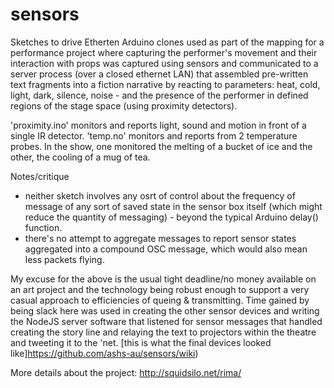 # sensors

Sketches to drive Etherten Arduino clones used as part of the mapping for a performance project where capturing the performer's movement and their interaction with props was captured using sensors and communicated to a server process (over a closed ethernet LAN) that assembled pre-written text fragments into a fiction narrative by reacting to parameters: heat, cold, light, dark, silence, noise - and the presence of the performer in defined regions of the stage space (using proximity detectors). 

'proximity.ino' monitors and reports light, sound and motion in front of a single IR detector.
'temp.no' monitors and reports from 2 temperature probes. In the show, one monitored the melting of a bucket of ice and the other, the cooling of a mug of tea.

Notes/critique
* neither sketch involves any osrt of control about the frequency of message of any sort of saved state in the sensor box itself (which might reduce the quantity of messaging) - beyond the typical Arduino delay() function. 
* there's no attempt to aggregate messages to report sensor states aggregated into a compound OSC message, which would also mean less packets flying.

My excuse for the above is the usual tight deadline/no money available on an art project and the technology being robust enough to support a very casual approach to efficiencies of queing & transmitting. Time gained by being slack here was used in creating the other sensor devices and writing the NodeJS server software that listened for sensor messages that handled creating the story line and relaying the text to projectors within the theatre and tweeting it to the 'net. [this is what the final devices looked like]https://github.com/ashs-au/sensors/wiki)

More details about the project: http://squidsilo.net/rima/
